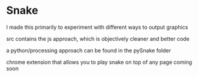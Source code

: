 # Snake
I made this primarily to experiment with different ways to output graphics

src contains the js approach, which is objectively cleaner and better code

a python/processing approach can be found in the pySnake folder

chrome extension that allows you to play snake on top of any page coming soon
